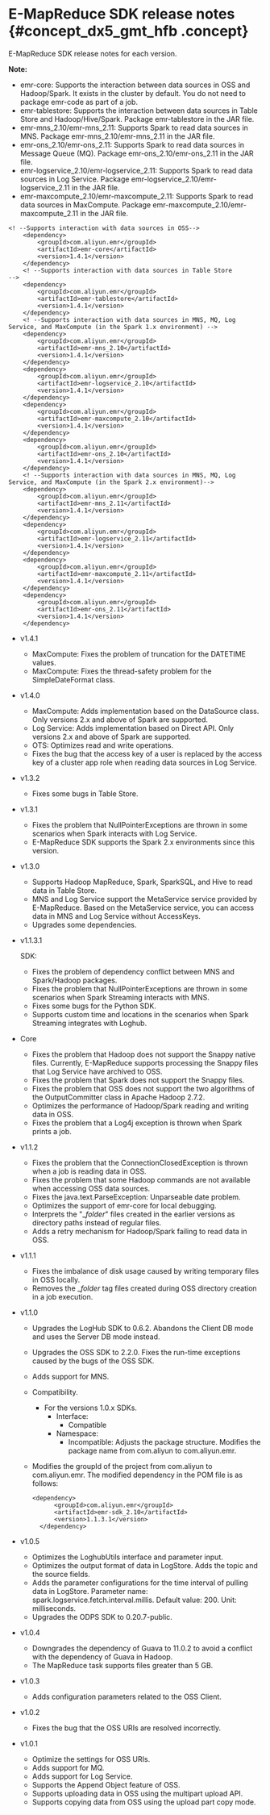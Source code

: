 # E-MapReduce SDK release notes {#concept_dx5_gmt_hfb .concept}

E-MapReduce SDK release notes for each version.

**Note:** 

-   emr-core: Supports the interaction between data sources in OSS and Hadoop/Spark. It exists in the cluster by default. You do not need to package emr-code as part of a job.
-   emr-tablestore: Supports the interaction between data sources in Table Store and Hadoop/Hive/Spark. Package emr-tablestore in the JAR file.
-   emr-mns\_2.10/emr-mns\_2.11: Supports Spark to read data sources in MNS. Package emr-mns\_2.10/emr-mns\_2.11 in the JAR file.
-   emr-ons\_2.10/emr-ons\_2.11: Supports Spark to read data sources in Message Queue \(MQ\). Package emr-ons\_2.10/emr-ons\_2.11 in the JAR file.
-   emr-logservice\_2.10/emr-logservice\_2.11: Supports Spark to read data sources in Log Service. Package emr-logservice\_2.10/emr-logservice\_2.11 in the JAR file.
-   emr-maxcompute\_2.10/emr-maxcompute\_2.11: Supports Spark to read data sources in MaxCompute. Package emr-maxcompute\_2.10/emr-maxcompute\_2.11 in the JAR file.

```
<! --Supports interaction with data sources in OSS-->
    <dependency>
        <groupId>com.aliyun.emr</groupId>
        <artifactId>emr-core</artifactId>
        <version>1.4.1</version>
    </dependency>
    <! --Supports interaction with data sources in Table Store
-->
    <dependency>
        <groupId>com.aliyun.emr</groupId>
        <artifactId>emr-tablestore</artifactId>
        <version>1.4.1</version>
    </dependency>
    <! --Supports interaction with data sources in MNS, MQ, Log Service, and MaxCompute (in the Spark 1.x environment) -->
    <dependency>
        <groupId>com.aliyun.emr</groupId>
        <artifactId>emr-mns_2.10</artifactId>
        <version>1.4.1</version>
    </dependency>
    <dependency>
        <groupId>com.aliyun.emr</groupId>
        <artifactId>emr-logservice_2.10</artifactId>
        <version>1.4.1</version>
    </dependency>
    <dependency>
        <groupId>com.aliyun.emr</groupId>
        <artifactId>emr-maxcompute_2.10</artifactId>
        <version>1.4.1</version>
    </dependency>
    <dependency>
        <groupId>com.aliyun.emr</groupId>
        <artifactId>emr-ons_2.10</artifactId>
        <version>1.4.1</version>
    </dependency>
    <! --Supports interaction with data sources in MNS, MQ, Log Service, and MaxCompute (in the Spark 2.x environment)-->
    <dependency>
        <groupId>com.aliyun.emr</groupId>
        <artifactId>emr-mns_2.11</artifactId>
        <version>1.4.1</version>
    </dependency>
    <dependency>
        <groupId>com.aliyun.emr</groupId>
        <artifactId>emr-logservice_2.11</artifactId>
        <version>1.4.1</version>
    </dependency>
    <dependency>
        <groupId>com.aliyun.emr</groupId>
        <artifactId>emr-maxcompute_2.11</artifactId>
        <version>1.4.1</version>
    </dependency>
    <dependency>
        <groupId>com.aliyun.emr</groupId>
        <artifactId>emr-ons_2.11</artifactId>
        <version>1.4.1</version>
    </dependency>
```

-   v1.4.1
    -   MaxCompute: Fixes the problem of truncation for the DATETIME values.
    -   MaxCompute: Fixes the thread-safety problem for the SimpleDateFormat class.
-   v1.4.0
    -   MaxCompute: Adds implementation based on the DataSource class. Only versions 2.x and above of Spark are supported.
    -   Log Service: Adds implementation based on Direct API. Only versions 2.x and above of Spark are supported.
    -   OTS: Optimizes read and write operations.
    -   Fixes the bug that the access key of a user is replaced by the access key of a cluster app role when reading data sources in Log Service.
-   v1.3.2
    -   Fixes some bugs in Table Store.
-   v1.3.1
    -   Fixes the problem that NullPointerExceptions are thrown in some scenarios when Spark interacts with Log Service.
    -   E-MapReduce SDK supports the Spark 2.x environments since this version.
-   v1.3.0
    -   Supports Hadoop MapReduce, Spark, SparkSQL, and Hive to read data in Table Store.
    -   MNS and Log Service support the MetaService service provided by E-MapReduce. Based on the MetaService service, you can access data in MNS and Log Service without AccessKeys.
    -   Upgrades some dependencies.
-   v1.1.3.1

    SDK:

    -   Fixes the problem of dependency conflict between MNS and Spark/Hadoop packages.
    -   Fixes the problem that NullPointerExceptions are thrown in some scenarios when Spark Streaming interacts with MNS.
    -   Fixes some bugs for the Python SDK.
    -   Supports custom time and locations in the scenarios when Spark Streaming integrates with Loghub.
-   Core
    -   Fixes the problem that Hadoop does not support the Snappy native files. Currently, E-MapReduce supports processing the Snappy files that Log Service have archived to OSS.
    -   Fixes the problem that Spark does not support the Snappy files.
    -   Fixes the problem that OSS does not support the two algorithms of the OutputCommitter class in Apache Hadoop 2.7.2.
    -   Optimizes the performance of Hadoop/Spark reading and writing data in OSS.
    -   Fixes the problem that a Log4j exception is thrown when Spark prints a job.
-   v1.1.2
    -   Fixes the problem that the ConnectionClosedException is thrown when a job is reading data in OSS.
    -   Fixes the problem that some Hadoop commands are not available when accessing OSS data sources.
    -   Fixes the java.text.ParseException: Unparseable date problem.
    -   Optimizes the support of emr-core for local debugging.
    -   Interprets the "\_$folder$" files created in the earlier versions as directory paths instead of regular files.
    -   Adds a retry mechanism for Hadoop/Spark failing to read data in OSS.
-   v1.1.1
    -   Fixes the imbalance of disk usage caused by writing temporary files in OSS locally.
    -   Removes the $\_folder$ tag files created during OSS directory creation in a job execution.
-   v1.1.0
    -   Upgrades the LogHub SDK to 0.6.2. Abandons the Client DB mode and uses the Server DB mode instead.
    -   Upgrades the OSS SDK to 2.2.0. Fixes the run-time exceptions caused by the bugs of the OSS SDK.
    -   Adds support for MNS.
    -   Compatibility.
        -   For the versions 1.0.x SDKs.
            -   Interface:
                -   Compatible
            -   Namespace:
                -   Incompatible: Adjusts the package structure. Modifies the package name from com.aliyun to com.aliyun.emr.
    -   Modifies the groupId of the project from com.aliyun to com.aliyun.emr. The modified dependency in the POM file is as follows:

        ```
        <dependency>
              <groupId>com.aliyun.emr</groupId>
              <artifactId>emr-sdk_2.10</artifactId>
              <version>1.1.3.1</version>
          </dependency>
        ```

-   v1.0.5
    -   Optimizes the LoghubUtils interface and parameter input.
    -   Optimizes the output format of data in LogStore. Adds the topic and the source fields.
    -   Adds the parameter configurations for the time interval of pulling data in LogStore. Parameter name: spark.logservice.fetch.interval.millis. Default value: 200. Unit: milliseconds.
    -   Upgrades the ODPS SDK to 0.20.7-public.
-   v1.0.4
    -   Downgrades the dependency of Guava to 11.0.2 to avoid a conflict with the dependency of Guava in Hadoop.
    -   The MapReduce task supports files greater than 5 GB.
-   v1.0.3
    -   Adds configuration parameters related to the OSS Client.
-   v1.0.2
    -   Fixes the bug that the OSS URIs are resolved incorrectly.
-   v1.0.1
    -   Optimize the settings for OSS URIs.
    -   Adds support for MQ.
    -   Adds support for Log Service.
    -   Supports the Append Object feature of OSS.
    -   Supports uploading data in OSS using the multipart upload API.
    -   Supports copying data from OSS using the upload part copy mode.

